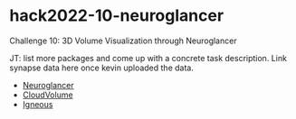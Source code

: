 # hack2022-10-neuroglancer
Challenge 10: 3D Volume Visualization through Neuroglancer


JT: list more packages and come up with a concrete task description. Link synapse data here once kevin uploaded the data. 


* [Neuroglancer](https://github.com/google/neuroglancer)
* [CloudVolume](https://github.com/seung-lab/cloud-volume)
* [Igneous](https://github.com/seung-lab/igneous)
